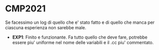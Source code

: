 # CMP2021
Se facessimo un log di quello che e' stato fatto e di quello che manca per ciascuna esperienza non sarebbe male.

* **EXP1**:
Finito e funzionante. Fa tutto quello che deve fare, potrebbe essere piu' uniforme nel nome delle variabili e il .cc piu' commentato.
